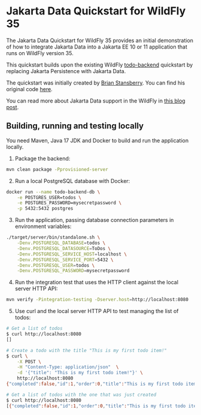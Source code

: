 # Jakarta Data Quickstart for WildFly 35

The Jakarta Data Quickstart for WildFly 35 provides an initial demonstration of
how to integrate Jakarta Data into a Jakarta EE 10 or 11 application that runs
on WildFly version 35.

This quickstart builds upon the existing WildFly [todo-backend](https://github.com/wildfly/quickstart/tree/main/todo-backend)
quickstart by replacing Jakarta Persistence with Jakarta Data. 

The quickstart was initially created by [Brian Stansberry](https://github.com/bstansberry).
You can find his original code [here](https://github.com/bstansberry/quickstart/tree/jakarta_data/todo-jakarta-data).

You can read more about Jakarta Data support in the WildFly in [this blog
post](https://www.wildfly.org/news/2024/10/10/jakarta-data/).

## Building, running and testing locally

You need Maven, Java 17 JDK and Docker to build and run the application locally.

1. Package the backend:
```sh
mvn clean package -Pprovisioned-server
```
2. Run a local PostgreSQL database with Docker:
```sh
docker run --name todo-backend-db \
    -e POSTGRES_USER=todos \
    -e POSTGRES_PASSWORD=mysecretpassword \
    -p 5432:5432 postgres
```
3. Run the application, passing database connection parameters in environment variables:
```sh
./target/server/bin/standalone.sh \
    -Denv.POSTGRESQL_DATABASE=todos \
    -Denv.POSTGRESQL_DATASOURCE=ToDos \
    -Denv.POSTGRESQL_SERVICE_HOST=localhost \
    -Denv.POSTGRESQL_SERVICE_PORT=5432 \
    -Denv.POSTGRESQL_USER=todos \
    -Denv.POSTGRESQL_PASSWORD=mysecretpassword
```
4. Run the integration test that uses the HTTP client against the local server HTTP API:
```sh
mvn verify -Pintegration-testing -Dserver.host=http://localhost:8080 
```
5. Use curl and the local server HTTP API to test managing the list of todos:
```sh
# Get a list of todos
$ curl http://localhost:8080
[]

# Create a todo with the title "This is my first todo item!"
$ curl \
    -X POST \
    -H "Content-Type: application/json"  \
    -d '{"title": "This is my first todo item!"}' \
    http://localhost:8080
{"completed":false,"id":1,"order":0,"title":"This is my first todo item!","url":"https://localhost:8080/1"}%

# Get a list of todos with the one that was just created
$ curl http://localhost:8080
[{"completed":false,"id":1,"order":0,"title":"This is my first todo item!","url":"https://localhost:8080/1"}]
```

